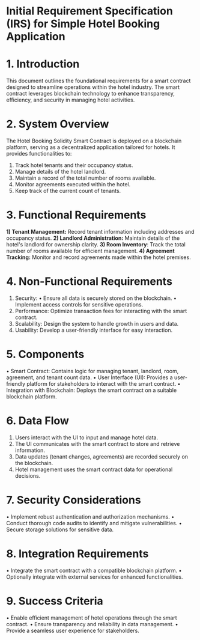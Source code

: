 # Initial Requirement Specification (IRS) for Simple Hotel Booking Application
# 1. Introduction
This document outlines the foundational requirements for a smart contract designed to streamline operations within the hotel industry. The smart contract leverages blockchain technology to enhance transparency, efficiency, and security in managing hotel activities.
# 2. System Overview
The Hotel Booking Solidity Smart Contract is deployed on a blockchain platform, serving as a decentralized application tailored for hotels. It provides functionalities to:
1.	Track hotel tenants and their occupancy status.
2.	Manage details of the hotel landlord.
3.	Maintain a record of the total number of rooms available.
4.	Monitor agreements executed within the hotel.
5.	Keep track of the current count of tenants.

# 3. Functional Requirements
**1)	Tenant Management:** Record tenant information including addresses and occupancy status.
**2)	Landlord Administration:** Maintain details of the hotel's landlord for ownership clarity.
**3)	Room Inventory**: Track the total number of rooms available for efficient management.
**4)	Agreement Tracking:** Monitor and record agreements made within the hotel premises.

# 4. Non-Functional Requirements
1.	Security:
•	Ensure all data is securely stored on the blockchain.
•	Implement access controls for sensitive operations.
2.	Performance:
Optimize transaction fees for interacting with the smart contract.
3.	Scalability:
Design the system to handle growth in users and data.
4.	Usability:
Develop a user-friendly interface for easy interaction.
# 5. Components
•	Smart Contract: Contains logic for managing tenant, landlord, room, agreement, and tenant count data.
•	User Interface (UI): Provides a user-friendly platform for stakeholders to interact with the smart contract.
•	Integration with Blockchain: Deploys the smart contract on a suitable blockchain platform.

# 6. Data Flow
1.	Users interact with the UI to input and manage hotel data.
2.	The UI communicates with the smart contract to store and retrieve information.
3.	Data updates (tenant changes, agreements) are recorded securely on the blockchain.
4.	Hotel management uses the smart contract data for operational decisions.
   
# 7. Security Considerations
•	Implement robust authentication and authorization mechanisms.
•	Conduct thorough code audits to identify and mitigate vulnerabilities.
•	Secure storage solutions for sensitive data.

# 8. Integration Requirements
•	Integrate the smart contract with a compatible blockchain platform.
•	Optionally integrate with external services for enhanced functionalities.

# 9. Success Criteria
•	Enable efficient management of hotel operations through the smart contract.
•	Ensure transparency and reliability in data management.
•	Provide a seamless user experience for stakeholders.
